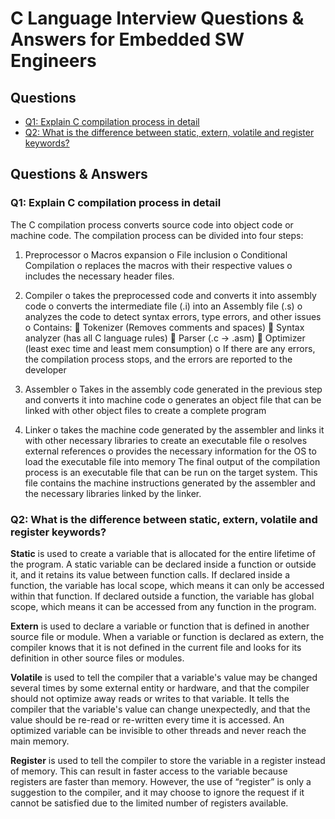 # C Language Interview Questions & Answers for Embedded SW Engineers #

## Questions ##
* [Q1: Explain C compilation process in detail](https://github.com/Bassel20/Embedded-Systems-Interview-Questions-Answers/blob/main/C%20Programming%20Questions.md#q1-explain-c-compilation-process-in-detail)
* [Q2: What is the difference between static, extern, volatile and register keywords?](https://github.com/Bassel20/Embedded-Systems-Interview-Questions-Answers/blob/main/C%20Programming%20Questions.md#q2-what-is-the-difference-between-static-extern-volatile-and-register-keywords)


## Questions & Answers ##

### Q1: Explain C compilation process in detail ###

The C compilation process converts source code into object code or machine code. 
The compilation process can be divided into four steps:
1.	Preprocessor
o	Macros expansion
o	File inclusion
o	Conditional Compilation
o	replaces the macros with their respective values
o	includes the necessary header files.

2.	Compiler
o	takes the preprocessed code and converts it into assembly code
o	converts the intermediate file (.i) into an Assembly file (.s)
o	analyzes the code to detect syntax errors, type errors, and other issues
o	Contains: 
	Tokenizer (Removes comments and spaces)
	Syntax analyzer (has all C language rules)
	Parser (.c -> .asm)
	Optimizer (least exec time and least mem consumption)
o	If there are any errors, the compilation process stops, and the errors are reported to the developer
3.	Assembler
o	Takes in the assembly code generated in the previous step and converts it into machine code
o	generates an object file that can be linked with other object files to create a complete program
4.	Linker
o	takes the machine code generated by the assembler and links it with other necessary libraries to create an executable file
o	resolves external references
o	provides the necessary information for the OS to load the executable file into memory
The final output of the compilation process is an executable file that can be run on the target system. This file contains the machine instructions generated by the assembler and the necessary libraries linked by the linker.

### Q2: What is the difference between static, extern, volatile and register keywords? ###

**Static** is used to create a variable that is allocated for the entire lifetime of the program. A static variable can be declared inside a function or outside it, and it retains its value between function calls. If declared inside a function, the variable has local scope, which means it can only be accessed within that function. If declared outside a function, the variable has global scope, which means it can be accessed from any function in the program.

**Extern** is used to declare a variable or function that is defined in another source file or module. When a variable or function is declared as extern, the compiler knows that it is not defined in the current file and looks for its definition in other source files or modules.

**Volatile** is used to tell the compiler that a variable's value may be changed several times by some external entity or hardware, and that the compiler should not optimize away reads or writes to that variable. It tells the compiler that the variable's value can change unexpectedly, and that the value should be re-read or re-written every time it is accessed. An optimized variable can be invisible to other threads and never reach the main memory.

**Register** is used to tell the compiler to store the variable in a register instead of memory. This can result in faster access to the variable because registers are faster than memory. However, the use of “register” is only a suggestion to the compiler, and it may choose to ignore the request if it cannot be satisfied due to the limited number of registers available.
